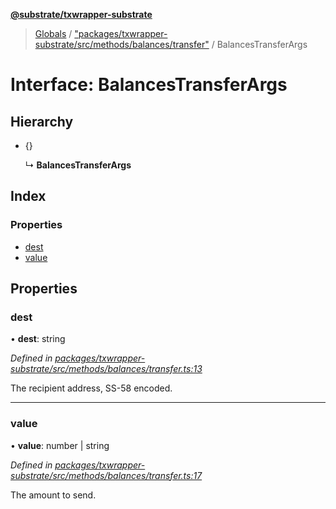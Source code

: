 **[@substrate/txwrapper-substrate](../README.md)**

> [Globals](../globals.md) / ["packages/txwrapper-substrate/src/methods/balances/transfer"](../modules/_packages_txwrapper_substrate_src_methods_balances_transfer_.md) / BalancesTransferArgs

# Interface: BalancesTransferArgs

## Hierarchy

* {}

  ↳ **BalancesTransferArgs**

## Index

### Properties

* [dest](_packages_txwrapper_substrate_src_methods_balances_transfer_.balancestransferargs.md#dest)
* [value](_packages_txwrapper_substrate_src_methods_balances_transfer_.balancestransferargs.md#value)

## Properties

### dest

•  **dest**: string

*Defined in [packages/txwrapper-substrate/src/methods/balances/transfer.ts:13](https://github.com/paritytech/txwrapper-core/blob/95825c7/packages/txwrapper-substrate/src/methods/balances/transfer.ts#L13)*

The recipient address, SS-58 encoded.

___

### value

•  **value**: number \| string

*Defined in [packages/txwrapper-substrate/src/methods/balances/transfer.ts:17](https://github.com/paritytech/txwrapper-core/blob/95825c7/packages/txwrapper-substrate/src/methods/balances/transfer.ts#L17)*

The amount to send.
